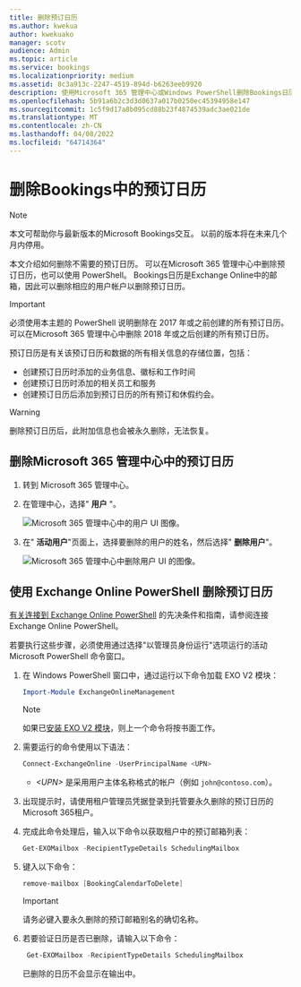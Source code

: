 ```yaml
---
title: 删除预订日历
ms.author: kwekua
author: kwekuako
manager: scotv
audience: Admin
ms.topic: article
ms.service: bookings
ms.localizationpriority: medium
ms.assetid: 8c3a913c-2247-4519-894d-b6263eeb9920
description: 使用Microsoft 365 管理中心或Windows PowerShell删除Bookings日历。
ms.openlocfilehash: 5b91a6b2c3d3d0637a017b0250ec45394958e147
ms.sourcegitcommit: 1c5f9d17a8b095cd88b23f4874539adc3ae021de
ms.translationtype: MT
ms.contentlocale: zh-CN
ms.lasthandoff: 04/08/2022
ms.locfileid: "64714364"
---
```

# <a name="delete-a-booking-calendar-in-bookings"></a>删除Bookings中的预订日历

> [!NOTE]
> 本文可帮助你与最新版本的Microsoft Bookings交互。 以前的版本将在未来几个月内停用。

本文介绍如何删除不需要的预订日历。 可以在Microsoft 365 管理中心中删除预订日历，也可以使用 PowerShell。 Bookings日历是Exchange Online中的邮箱，因此可以删除相应的用户帐户以删除预订日历。

> [!IMPORTANT]
> 必须使用本主题的 PowerShell 说明删除在 2017 年或之前创建的所有预订日历。 可以在Microsoft 365 管理中心中删除 2018 年或之后创建的所有预订日历。

预订日历是有关该预订日历和数据的所有相关信息的存储位置，包括：

- 创建预订日历时添加的业务信息、徽标和工作时间
- 创建预订日历时添加的相关员工和服务
- 创建预订日历后添加到预订日历的所有预订和休假约会。

> [!WARNING]
> 删除预订日历后，此附加信息也会被永久删除，无法恢复。

## <a name="delete-a-booking-calendar-in-the-microsoft-365-admin-center"></a>删除Microsoft 365 管理中心中的预订日历

1. 转到 Microsoft 365 管理中心。

1. 在管理中心，选择" **用户** "。

   ![Microsoft 365 管理中心中的用户 UI 图像。](../media/bookings-admin-center-users.png)

1. 在" **活动用户**"页面上，选择要删除的用户的姓名，然后选择" **删除用户**"。

   ![Microsoft 365 管理中心中删除用户 UI 的图像。](../media/bookings-delete-user.png)

## <a name="delete-a-booking-calendar-using-exchange-online-powershell"></a>使用 Exchange Online PowerShell 删除预订日历

[有关连接到 Exchange Online PowerShell](/powershell/exchange/exchange-online-powershell-v2) 的先决条件和指南，请参阅连接Exchange Online PowerShell。

若要执行这些步骤，必须使用通过选择"以管理员身份运行"选项运行的活动 Microsoft PowerShell 命令窗口。

1. 在 Windows PowerShell 窗口中，通过运行以下命令加载 EXO V2 模块：

   ```powershell
   Import-Module ExchangeOnlineManagement
   ```

   > [!NOTE]
   > 如果已[安装 EXO V2 模块](/powershell/exchange/exchange-online-powershell-v2#install-and-maintain-the-exo-v2-module)，则上一个命令将按书面工作。
   
2. 需要运行的命令使用以下语法：

   ```powershell
   Connect-ExchangeOnline -UserPrincipalName <UPN> 
   ```

   - _\<UPN\>_ 是采用用户主体名称格式的帐户（例如 `john@contoso.com`）。

3. 出现提示时，请使用租户管理员凭据登录到托管要永久删除的预订日历的Microsoft 365租户。

4. 完成此命令处理后，输入以下命令以获取租户中的预订邮箱列表：

   ```powershell
   Get-EXOMailbox -RecipientTypeDetails SchedulingMailbox
   ```

5. 键入以下命令：

   ```powershell
   remove-mailbox [BookingCalendarToDelete]
   ```

   > [!IMPORTANT]
   > 请务必键入要永久删除的预订邮箱别名的确切名称。

6. 若要验证日历是否已删除，请输入以下命令：

   ```powershell
    Get-EXOMailbox -RecipientTypeDetails SchedulingMailbox
   ```

   已删除的日历不会显示在输出中。
